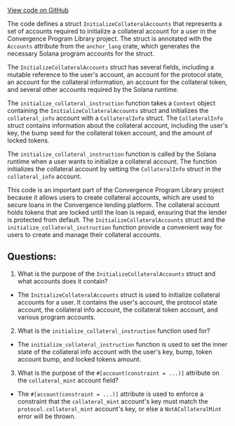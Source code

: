 [View code on GitHub](https://github.com/convergence-rfq/convergence-program-library/rfq/program/src/instructions/collateral/initialize_collateral.rs)

The code defines a struct `InitializeCollateralAccounts` that represents a set of accounts required to initialize a collateral account for a user in the Convergence Program Library project. The struct is annotated with the `Accounts` attribute from the `anchor_lang` crate, which generates the necessary Solana program accounts for the struct.

The `InitializeCollateralAccounts` struct has several fields, including a mutable reference to the user's account, an account for the protocol state, an account for the collateral information, an account for the collateral token, and several other accounts required by the Solana runtime.

The `initialize_collateral_instruction` function takes a `Context` object containing the `InitializeCollateralAccounts` struct and initializes the `collateral_info` account with a `CollateralInfo` struct. The `CollateralInfo` struct contains information about the collateral account, including the user's key, the bump seed for the collateral token account, and the amount of locked tokens.

The `initialize_collateral_instruction` function is called by the Solana runtime when a user wants to initialize a collateral account. The function initializes the collateral account by setting the `CollateralInfo` struct in the `collateral_info` account.

This code is an important part of the Convergence Program Library project because it allows users to create collateral accounts, which are used to secure loans in the Convergence lending platform. The collateral account holds tokens that are locked until the loan is repaid, ensuring that the lender is protected from default. The `InitializeCollateralAccounts` struct and the `initialize_collateral_instruction` function provide a convenient way for users to create and manage their collateral accounts.
## Questions: 
 1. What is the purpose of the `InitializeCollateralAccounts` struct and what accounts does it contain?
- The `InitializeCollateralAccounts` struct is used to initialize collateral accounts for a user. It contains the user's account, the protocol state account, the collateral info account, the collateral token account, and various program accounts.

2. What is the `initialize_collateral_instruction` function used for?
- The `initialize_collateral_instruction` function is used to set the inner state of the collateral info account with the user's key, bump, token account bump, and locked tokens amount.

3. What is the purpose of the `#[account(constraint = ...)]` attribute on the `collateral_mint` account field?
- The `#[account(constraint = ...)]` attribute is used to enforce a constraint that the `collateral_mint` account's key must match the `protocol.collateral_mint` account's key, or else a `NotACollateralMint` error will be thrown.